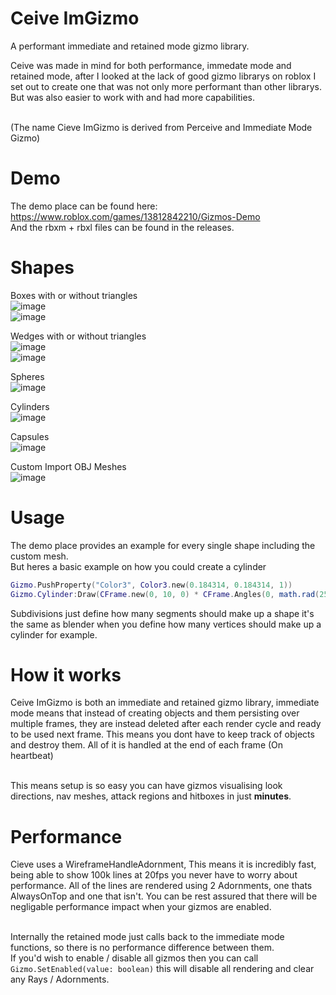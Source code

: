 # Ceive ImGizmo
 A performant immediate and retained mode gizmo library.<br />

Ceive was made in mind for both performance, immedate mode and retained mode, after I looked at the lack of good gizmo librarys on roblox I set out to create one that was not only more performant than other librarys. But was also easier to work with and had more capabilities.<br /><br />

(The name Cieve ImGizmo is derived from Perceive and Immediate Mode Gizmo)

# Demo

The demo place can be found here: https://www.roblox.com/games/13812842210/Gizmos-Demo<br />
And the rbxm + rbxl files can be found in the releases.

# Shapes

Boxes with or without triangles<br />
![image](https://github.com/JakeyWasTaken/CeiveImGizmo/assets/75340712/c48baf47-3c73-45df-9a63-eb6ce0128073)<br />
![image](https://github.com/JakeyWasTaken/CeiveImGizmo/assets/75340712/a0f0aaa7-a555-426e-a3ce-8e9e57f73dd9)


Wedges with or without triangles<br />
![image](https://github.com/JakeyWasTaken/CeiveImGizmo/assets/75340712/fb185cf2-e1c1-4a5e-a941-da81ab9b3510)<br />
![image](https://github.com/JakeyWasTaken/CeiveImGizmo/assets/75340712/eafc796e-d069-4680-ae93-50b41461edfb)


Spheres<br />
![image](https://github.com/JakeyWasTaken/CeiveImGizmo/assets/75340712/039562e2-06e3-462b-bb8d-291903212683)


Cylinders<br />
![image](https://github.com/JakeyWasTaken/CeiveImGizmo/assets/75340712/bd941fe6-ef66-4ed8-b929-d950bc1d77d3)


Capsules<br />
![image](https://github.com/JakeyWasTaken/CeiveImGizmo/assets/75340712/f0787cb5-17e6-4d47-8ed7-ca829d7fddb0)


Custom Import OBJ Meshes<br />
![image](https://github.com/JakeyWasTaken/CeiveImGizmo/assets/75340712/1d5b0445-6d91-48c0-a749-e889ae755057)


# Usage

The demo place provides an example for every single shape including the custom mesh.<br />
But heres a basic example on how you could create a cylinder
```lua
Gizmo.PushProperty("Color3", Color3.new(0.184314, 0.184314, 1))
Gizmo.Cylinder:Draw(CFrame.new(0, 10, 0) * CFrame.Angles(0, math.rad(25), 0), 2, 4, 20) -- Location: CFrame, Radius: number, Length: number, Subdivisions: number
```

Subdivisions just define how many segments should make up a shape it's the same as blender when you define how many vertices should make up a cylinder for example.<br />

# How it works

Ceive ImGizmo is both an immediate and retained gizmo library, immediate mode means that instead of creating objects and them persisting over multiple frames, they are instead deleted after each render cycle and ready to be used next frame. This means you dont have to keep track of objects and destroy them. All of it is handled at the end of each frame (On heartbeat)<br /><br />

This means setup is so easy you can have gizmos visualising look directions, nav meshes, attack regions and hitboxes in just **minutes**.

# Performance

Cieve uses a WireframeHandleAdornment, This means it is incredibly fast, being able to show 100k lines at 20fps you never have to worry about performance. All of the lines are rendered using 2 Adornments, one thats AlwaysOnTop and one that isn't. You can be rest assured that there will be negligable performance impact when your gizmos are enabled.<br /><br />

Internally the retained mode just calls back to the immediate mode functions, so there is no performance difference between them.<br />
If you'd wish to enable / disable all gizmos then you can call `Gizmo.SetEnabled(value: boolean)` this will disable all rendering and clear any Rays / Adornments.
